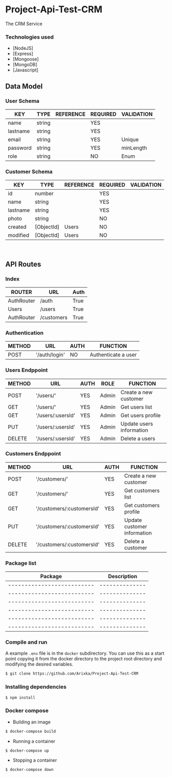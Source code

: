 # Project-Api-Test-CRM
The CRM Service


<h3> Technologies used</h3>

- [NodeJS]
- [Express]
- [Mongoose]
- [MongoDB]
- [Javascript]

<h2> Data Model</h2>

<h3> User Schema</h3>

| KEY      | TYPE   | REFERENCE | REQUIRED | VALIDATION     |
| -------- | ------ | --------- | -------- | -------------- |
| name     | string |           | YES      |                |
| lastname | string |           | YES      |                |
| email    | string |           | YES      | Unique         |
| password | string |           | YES      | minLength      |
| role     | string |           | NO       | Enum           |

<h3> Customer Schema</h3>

| KEY       | TYPE       | REFERENCE | REQUIRED | VALIDATION |
| --------- | ---------- | --------- | -------- | ---------- |
| id        | number     |           | YES      |            |
| name      | string     |           | YES      |            |
| lastname  | string     |           | YES      |            |
| photo     | string     |           | NO       |            |
| created   | [ObjectId] | Users     | NO       |            |
| modified  | [ObjectId] | Users     | NO       |            |

<br>

<h2>API Routes</h2>

<h3>Index</h3>

| ROUTER             | URL           | Auth |
| ------------------ | ------------- | ---- |
| AuthRouter         | /auth         | True |
| Users              | /users        | True |
| AuthRouter         | /customers    | True |

<h3>Authentication</h3>

| METHOD | URL           | AUTH | FUNCTION            |
| ------ | ------------- | ---- | ------------------- |
| POST   | '/auth/login' | NO   | Authenticate a user |

<h3>Users Endppoint</h3>

| METHOD | URL              | AUTH | ROLE  | FUNCTION                    |
| ------ | ---------------- | ---- | ----  | --------------------------- |
| POST   | '/users/'        | YES  | Admin  | Create a new customer       |
| GET    | '/users/'         | YES  | Admin  | Get users list          |
| GET    | '/users/:usersId' | YES  | Admin  | Get users profile       |
| PUT    | '/users/:usersId' | YES  | Admin  | Update users information |
| DELETE | '/users/:usersId' | YES  | Admin  | Delete a users           |


<h3>Customers Endppoint</h3>

| METHOD | URL              | AUTH | FUNCTION                    |
| ------ | ---------------- | ---- | --------------------------- |
| POST   | '/customers/'    | YES  | Create a new customer       |
| GET    | '/customers/'    | YES  | Get customers list          |
| GET    | '/customers/:customersId' | YES  | Get customers profile       |
| PUT    | '/customers/:customersId' | YES  | Update customer information |
| DELETE | '/customers/:customersId' | YES  | Delete a customer           |


<h3>Package list</h3>

| Package                    | Description    |
| -------------------------- | -------------- |
| -------------------------- | -------------- |
| -------------------------- | -------------- |
| -------------------------- | -------------- |
| -------------------------- | -------------- |
| -------------------------- | -------------- |
| -------------------------- | -------------- |

<h3>Compile and run</h3>


A example `.env` file is in the `docker` subdirectory. You can use this as a start point 
copying it from the docker directory to the project root directory and modifying the 
desired variables.


```bash
$ git clone https://github.com/Arixka/Project-Api-Test-CRM
```

<h3>Installing dependencies</h3>

```bash
$ npm install
```


<h3>Docker compose</h3>


* Building an image

```bash
$ docker-compose build
```

* Running a container

```bash
$ docker-compose up
```

* Stopping a container

```bash
$ docker-compose down
```
